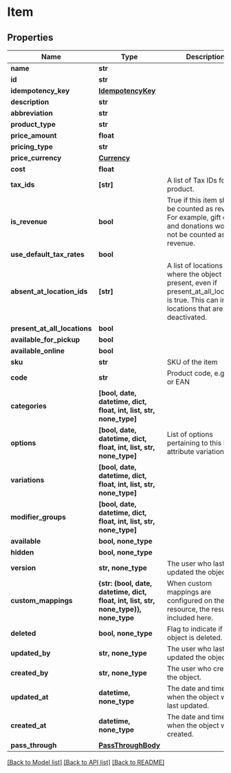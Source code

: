 # Item


## Properties
Name | Type | Description | Notes
------------ | ------------- | ------------- | -------------
**name** | **str** |  | 
**id** | **str** |  | [optional] 
**idempotency_key** | [**IdempotencyKey**](IdempotencyKey.md) |  | [optional] 
**description** | **str** |  | [optional] 
**abbreviation** | **str** |  | [optional] 
**product_type** | **str** |  | [optional] 
**price_amount** | **float** |  | [optional] 
**pricing_type** | **str** |  | [optional] 
**price_currency** | [**Currency**](Currency.md) |  | [optional] 
**cost** | **float** |  | [optional] 
**tax_ids** | **[str]** | A list of Tax IDs for the product. | [optional] 
**is_revenue** | **bool** | True if this item should be counted as revenue. For example, gift cards and donations would not be counted as revenue. | [optional] 
**use_default_tax_rates** | **bool** |  | [optional] 
**absent_at_location_ids** | **[str]** | A list of locations where the object is not present, even if present_at_all_locations is true. This can include locations that are deactivated. | [optional] 
**present_at_all_locations** | **bool** |  | [optional] 
**available_for_pickup** | **bool** |  | [optional] 
**available_online** | **bool** |  | [optional] 
**sku** | **str** | SKU of the item | [optional] 
**code** | **str** | Product code, e.g. UPC or EAN | [optional] 
**categories** | **[bool, date, datetime, dict, float, int, list, str, none_type]** |  | [optional] 
**options** | **[bool, date, datetime, dict, float, int, list, str, none_type]** | List of options pertaining to this item&#39;s attribute variation | [optional] 
**variations** | **[bool, date, datetime, dict, float, int, list, str, none_type]** |  | [optional] 
**modifier_groups** | **[bool, date, datetime, dict, float, int, list, str, none_type]** |  | [optional] 
**available** | **bool, none_type** |  | [optional] 
**hidden** | **bool, none_type** |  | [optional] 
**version** | **str, none_type** | The user who last updated the object. | [optional] [readonly] 
**custom_mappings** | **{str: (bool, date, datetime, dict, float, int, list, str, none_type)}, none_type** | When custom mappings are configured on the resource, the result is included here. | [optional] [readonly] 
**deleted** | **bool, none_type** | Flag to indicate if the object is deleted. | [optional] 
**updated_by** | **str, none_type** | The user who last updated the object. | [optional] [readonly] 
**created_by** | **str, none_type** | The user who created the object. | [optional] [readonly] 
**updated_at** | **datetime, none_type** | The date and time when the object was last updated. | [optional] [readonly] 
**created_at** | **datetime, none_type** | The date and time when the object was created. | [optional] [readonly] 
**pass_through** | [**PassThroughBody**](PassThroughBody.md) |  | [optional] 

[[Back to Model list]](../../README.md#documentation-for-models) [[Back to API list]](../../README.md#documentation-for-api-endpoints) [[Back to README]](../../README.md)


